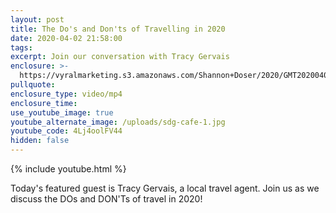 ```yaml
---
layout: post
title: The Do's and Don'ts of Travelling in 2020
date: 2020-04-02 21:58:00
tags:
excerpt: Join our conversation with Tracy Gervais
enclosure: >-
  https://vyralmarketing.s3.amazonaws.com/Shannon+Doser/2020/GMT20200401-213456_Shannon-Do_640x360.mp4
pullquote:
enclosure_type: video/mp4
enclosure_time:
use_youtube_image: true
youtube_alternate_image: /uploads/sdg-cafe-1.jpg
youtube_code: 4Lj4oolFV44
hidden: false
---
```


{% include youtube.html %}

Today's featured guest is Tracy Gervais, a local travel agent. Join us as we discuss the DOs and DON'Ts of travel in 2020\!
